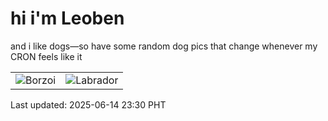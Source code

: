 # hi i'm Leoben

and i like dogs—so have some random dog pics that change whenever my CRON feels like it

|  |  |
|--------|----------|
| ![Borzoi](https://random-dog-vercel.vercel.app/api/random-borzoi?v=1749915031) | ![Labrador](https://random-dog-vercel.vercel.app/api/random-labrador?v=1749915031) |

Last updated: 2025-06-14 23:30 PHT
